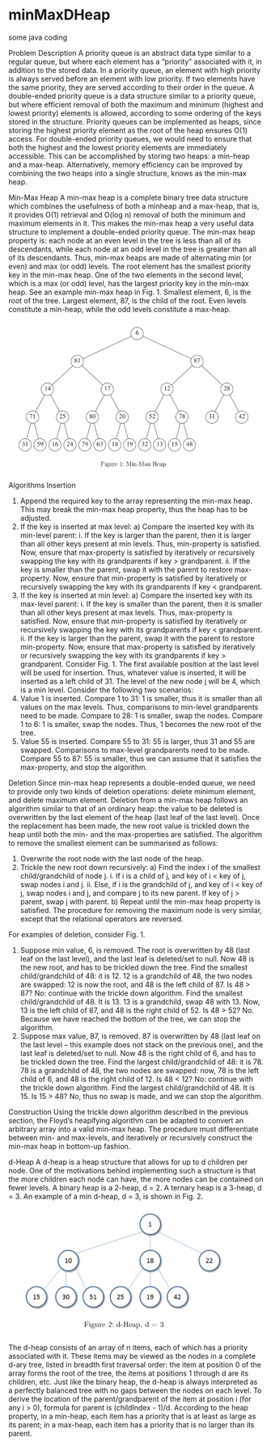 # minMaxDHeap
some java coding

Problem Description
A priority queue is an abstract data type similar to a regular queue, but where each element has a
“priority” associated with it, in addition to the stored data. In a priority queue, an element with high
priority is always served before an element with low priority. If two elements have the same priority,
they are served according to their order in the queue.
A double-ended priority queue is a data structure similar to a priority queue, but where efficient removal
of both the maximum and minimum (highest and lowest priority) elements is allowed, according to
some ordering of the keys stored in the structure.
Priority queues can be implemented as heaps, since storing the highest priority element as the root of
the heap ensures O(1) access. For double-ended priority queues, we would need to ensure that both
the highest and the lowest priority elements are immediately accessible. This can be accomplished by
storing two heaps: a min-heap and a max-heap. Alternatively, memory efficiency can be improved by
combining the two heaps into a single structure, knows as the min-max heap.

Min-Max Heap
A min-max heap is a complete binary tree data structure which combines the usefulness of both a minheap
and a max-heap, that is, it provides O(1) retrieval and O(log n) removal of both the minimum
and maximum elements in it. This makes the min-max heap a very useful data structure to implement
a double-ended priority queue.
The min-max heap property is: each node at an even level in the tree is less than all of its descendants,
while each node at an odd level in the tree is greater than all of its descendants. Thus, min-max heaps
are made of alternating min (or even) and max (or odd) levels. The root element has the smallest
priority key in the min-max heap. One of the two elements in the second level, which is a max (or
odd) level, has the largest priority key in the min-max heap.
See an example min-max heap in Fig. 1. Smallest element, 6, is the root of the tree. Largest element,
87, is the child of the root. Even levels constitute a min-heap, while the odd levels constitute a
max-heap.

![alt text](https://github.com/Caaarrrlll/minMaxDHeap/blob/master/Figure1.png)

 Algorithms
 Insertion
1. Append the required key to the array representing the min-max heap. This may break the
  min-max heap property, thus the heap has to be adjusted.
2. If the key is inserted at max level:
  a) Compare the inserted key with its min-level parent:
    i. If the key is larger than the parent, then it is larger than all other keys present at min
      levels. Thus, min-property is satisfied. Now, ensure that max-property is satisfied by
      iteratively or recursively swapping the key with its grandparents if key > grandparent.
    ii. If the key is smaller than the parent, swap it with the parent to restore max-property.
        Now, ensure that min-property is satisfied by iteratively or recursively swapping the
        key with its grandparents if key < grandparent.
3. If the key is inserted at min level:
  a) Compare the inserted key with its max-level parent:
    i. If the key is smaller than the parent, then it is smaller than all other keys present at max
       levels. Thus, max-property is satisfied. Now, ensure that min-property is satisfied by
       iteratively or recursively swapping the key with its grandparents if key < grandparent.
    ii. If the key is larger than the parent, swap it with the parent to restore min-property.
        Now, ensure that max-property is satisfied by iteratively or recursively swapping the
        key with its grandparents if key > grandparent.
Consider Fig. 1. The first available position at the last level will be used for insertion. Thus, whatever
value is inserted, it will be inserted as a left child of 31. The level of the new node j will be 4, which
is a min level. Consider the following two scenarios:
1. Value 1 is inserted. Compare 1 to 31: 1 is smaller, thus it is smaller than all values on the
   max levels. Thus, comparisons to min-level grandparents need to be made. Compare to 28: 1
   is smaller, swap the nodes. Compare 1 to 6: 1 is smaller, swap the nodes. Thus, 1 becomes the
   new root of the tree.
2. Value 55 is inserted. Compare 55 to 31: 55 is larger, thus 31 and 55 are swapped. Comparisons
   to max-level grandparents need to be made. Compare 55 to 87: 55 is smaller, thus we can assume
   that it satisfies the max-property, and stop the algorithm.
   
Deletion
Since min-max heap represents a double-ended queue, we need to provide only two kinds of deletion
operations: delete minimum element, and delete maximum element. Deletion from a min-max heap
follows an algorithm similar to that of an ordinary heap: the value to be deleted is overwritten by the
last element of the heap (last leaf of the last level). Once the replacement has been made, the new
root value is trickled down the heap until both the min- and the max-properties are satisfied. The
algorithm to remove the smallest element can be summarised as follows:
  1. Overwrite the root node with the last node of the heap.
  2. Trickle the new root down recursively:
    a) Find the index i of the smallest child/grandchild of node j.
      i. If i is a child of j, and key of i < key of j, swap nodes i and j.
      ii. Else, if i is the grandchild of j, and key of i < key of j, swap nodes i and j, and compare
          j to its new parent. If key of j > parent, swap j with parent.
    b) Repeat until the min-max heap property is satisfied.
  The procedure for removing the maximum node is very similar, except that the relational operators
  are reversed.
  
For examples of deletion, consider Fig. 1.
1.  Suppose min value, 6, is removed. The root is overwritten by 48 (last leaf on the last level), and
    the last leaf is deleted/set to null. Now 48 is the new root, and has to be trickled down the tree.
    Find the smallest child/grandchild of 48: it is 12. 12 is a grandchild of 48, the two nodes are
    swapped: 12 is now the root, and 48 is the left child of 87. Is 48 > 87? No: continue with the
    trickle down algorithm. Find the smallest child/grandchild of 48. It is 13. 13 is a grandchild,
    swap 48 with 13. Now, 13 is the left child of 87, and 48 is the right child of 52. Is 48 > 52? No.
    Because we have reached the bottom of the tree, we can stop the algorithm.
2.  Suppose max value, 87, is removed. 87 is overwritten by 48 (last leaf on the last level – this
    example does not stack on the previous one), and the last leaf is deleted/set to null. Now 48 is
    the right child of 6, and has to be trickled down the tree. Find the largest child/grandchild of
    48: it is 78. 78 is a grandchild of 48, the two nodes are swapped: now, 78 is the left child of 6,
    and 48 is the right child of 12. Is 48 < 12? No: continue with the trickle down algorithm. Find
    the largest child/grandchild of 48. It is 15. Is 15 > 48? No, thus no swap is made, and we can
    stop the algorithm.
    
Construction
Using the trickle down algorithm described in the previous section, the Floyd’s heapifying algorithm can
be adapted to convert an arbitrary array into a valid min-max heap. The procedure must differentiate
between min- and max-levels, and iteratively or recursively construct the min-max heap in bottom-up
fashion.

d-Heap
A d-heap is a heap structure that allows for up to d children per node. One of the motivations behind
implementing such a structure is that the more children each node can have, the more nodes can be
contained on fewer levels. A binary heap is a 2-heap, d = 2. A ternary heap is a 3-heap, d = 3. An
example of a min d-heap, d = 3, is shown in Fig. 2.
                                                     
![alt text](https://github.com/Caaarrrlll/minMaxDHeap/blob/master/Figure2.png)
            
The d-heap consists of an array of n items, each of which has a priority associated with it. These
items may be viewed as the nodes in a complete d-ary tree, listed in breadth first traversal order: the
item at position 0 of the array forms the root of the tree, the items at positions 1 through d are its
children, etc. Just like the binary heap, the d-heap is always interpreted as a perfectly balanced tree
with no gaps between the nodes on each level. To derive the location of the parent/grandparent of the
item at position i (for any i > 0), formula for parent is (childIndex - 1)/d. According to the heap property, 
in a min-heap, each item has a priority that is at least as
large as its parent; in a max-heap, each item has a priority that is no larger than its parent.
